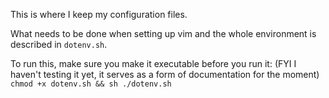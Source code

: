 This is where I keep my configuration files.

What needs to be done when setting up vim and the whole environment is described in `dotenv.sh`.

To run this, make sure you make it executable before you run it: (FYI I haven't testing it yet, it serves as a form of documentation for the moment)
`chmod +x dotenv.sh && sh ./dotenv.sh`

